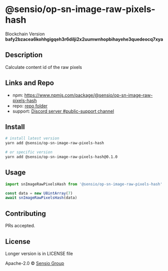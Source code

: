 # @sensio/op-sn-image-raw-pixels-hash

Blockchain Version **bafy2bzacea6kohhgigqeh3r6dilji2x2uumwnhopbihayehe3quedeocq7xya**

## Description

Calculate content id of the raw pixels

## Links and Repo

- npm: https://www.npmjs.com/package/@sensio/op-sn-image-raw-pixels-hash
- repo: [repo folder](https://gitlab.com/sensio_group/network-js-sdk/-/tree/master/operations/snImageRawPixelsHash)
- support: [Discord server #public-support channel](https://discord.gg/RQ9g29y)

## Install

```sh
# install latest version
yarn add @sensio/op-sn-image-raw-pixels-hash

# or specific version
yarn add @sensio/op-sn-image-raw-pixels-hash@0.1.0
```

## Usage

```ts
import snImageRawPixelsHash from '@sensio/op-sn-image-raw-pixels-hash'

const data = new U8intArray(7)
await snImageRawPixelsHash(data)
```

## Contributing

PRs accepted.

## License

Longer version is in LICENSE file

Apache-2.0 © [Sensio Group](https://sensio.group)

